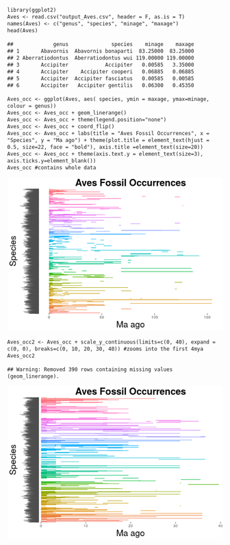     library(ggplot2)
    Aves <- read.csv("output_Aves.csv", header = F, as.is = T)
    names(Aves) <- c("genus", "species", "minage", "maxage")
    head(Aves)

    ##             genus              species    minage    maxage
    ## 1       Abavornis  Abavornis bonaparti  83.25000  83.25000
    ## 2 Aberratiodontus  Aberratiodontus wui 119.00000 119.00000
    ## 3       Accipiter            Accipiter   0.00585   3.35000
    ## 4       Accipiter    Accipiter cooperi   0.06885   0.06885
    ## 5       Accipiter  Accipiter fasciatus   0.00585   0.00585
    ## 6       Accipiter   Accipiter gentilis   0.06300   0.45350

    Aves_occ <- ggplot(Aves, aes( species, ymin = maxage, ymax=minage, colour = genus))
    Aves_occ <- Aves_occ + geom_linerange()
    Aves_occ <- Aves_occ + theme(legend.position="none")
    Aves_occ <- Aves_occ + coord_flip()
    Aves_occ <- Aves_occ + labs(title = "Aves Fossil Occurrences", x = "Species", y = "Ma ago") + theme(plot.title = element_text(hjust = 0.5, size=22, face = "bold"), axis.title =element_text(size=20))
    Aves_occ <- Aves_occ + theme(axis.text.y = element_text(size=3), axis.ticks.y=element_blank())
    Aves_occ #contains whole data

![](plot_Aves_files/figure-markdown_strict/unnamed-chunk-1-1.png)

    Aves_occ2 <- Aves_occ + scale_y_continuous(limits=c(0, 40), expand = c(0, 0), breaks=c(0, 10, 20, 30, 40)) #zooms into the first 4mya
    Aves_occ2

    ## Warning: Removed 390 rows containing missing values (geom_linerange).

![](plot_Aves_files/figure-markdown_strict/unnamed-chunk-1-2.png)
